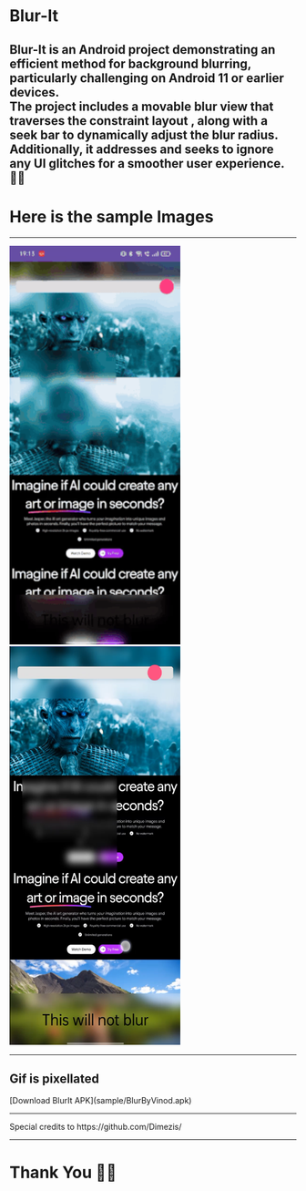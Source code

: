 
# Blur-It 

<H2>Blur-It is an Android project demonstrating an efficient method for background blurring, particularly challenging on Android 11 or earlier devices. 
<br/>The project includes a movable blur view that traverses the constraint layout </b>, along with a seek bar to dynamically adjust the blur radius. Additionally, 
  it addresses and seeks to ignore any UI glitches for a smoother user experience. 🙏🏻 </H2>

<H1>Here is the sample Images</H1>
<hr />
<div>
<img src="sample/Blur video.gif" alt="BlurIt Demo" width="300" height="700">
<img src="sample/Blur Pic.png" alt="BlurIt Demo" width="300" height="700">
</div>
<hr />
<H2>Gif is pixellated
</H2>
[Download BlurIt APK](sample/BlurByVinod.apk)
<hr />
Special credits to 
https://github.com/Dimezis/
<hr />
<H1>Thank You 🙏🏻</H1>
